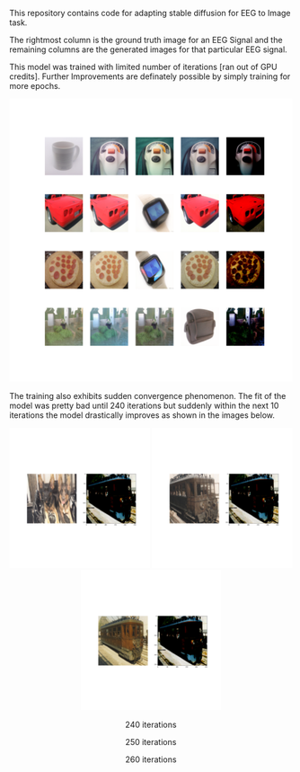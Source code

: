 This repository contains code for adapting stable diffusion for EEG to Image task.

The rightmost column is the ground truth image for an EEG Signal and the remaining columns are the generated images for that particular EEG signal.

This model was trained with limited number of iterations [ran out of GPU credits]. Further Improvements are definately possible by simply training for more epochs.

![](image_570.png)

The training also exhibits sudden convergence phenomenon. The fit of the model was pretty bad until 240 iterations but suddenly within the next 10 iterations the model drastically improves as shown in the images below.

<div align="center">
  <img src="image_240.png" alt="240 iterations" width="250" />
  <img src="image_250.png" alt="250 iterations" width="250" />
  <img src="image_260.png" alt="260 iterations" width="250" />
</div>
<div align="center">
  <p>240 iterations</p>
  <p>250 iterations</p>
  <p>260 iterations</p>
</div>
